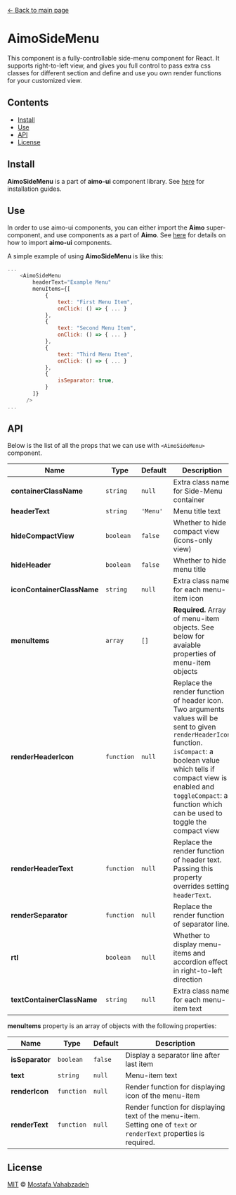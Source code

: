 [← Back to main page][main-page]

# AimoSideMenu

This component is a fully-controllable side-menu component for React. It supports right-to-left view, and gives you full control to pass extra css classes for different section and define and use you own render functions for your customized view.

## Contents

- [Install](#install)
- [Use](#use)
- [API](#api)
- [License](#license)

## Install

**AimoSideMenu** is a part of **aimo-ui** component library. See [here][aimo-ui#install] for installation guides.

## Use

In order to use aimo-ui components, you can either import the **Aimo** super-component, and use components as a part of **Aimo**. See [here][aimo-ui#use] for details on how to import **aimo-ui** components.

A simple example of using **AimoSideMenu** is like this:

```js
...
    <AimoSideMenu
        headerText="Example Menu"
        menuItems={[
            {
                text: "First Menu Item",
                onClick: () => { ... }
            },
            {
                text: "Second Menu Item",
                onClick: () => { ... }
            },
            {
                text: "Third Menu Item",
                onClick: () => { ... }
            },
            {
                isSeparator: true,
            }
        ]}
      />
...
```

## API

Below is the list of all the props that we can use with `<AimoSideMenu>` component.

| Name                       | Type       | Default  | Description                                                                                                                                                                                                                                                          |
| -------------------------- | ---------- | -------- | -------------------------------------------------------------------------------------------------------------------------------------------------------------------------------------------------------------------------------------------------------------------- |
| **containerClassName**     | `string`   | `null`   | Extra class name for Side-Menu container                                                                                                                                                                                                                             |
| **headerText**             | `string`   | `'Menu'` | Menu title text                                                                                                                                                                                                                                                      |
| **hideCompactView**        | `boolean`  | `false`  | Whether to hide compact view (icons-only view)                                                                                                                                                                                                                       |
| **hideHeader**             | `boolean`  | `false`  | Whether to hide menu title                                                                                                                                                                                                                                           |
| **iconContainerClassName** | `string`   | `null`   | Extra class name for each menu-item icon                                                                                                                                                                                                                             |
| **menuItems**              | `array`    | `[]`     | **Required.** Array of menu-item objects. See below for avaiable properties of menu-item objects                                                                                                                                                                     |
| **renderHeaderIcon**       | `function` | `null`   | Replace the render function of header icon. Two arguments values will be sent to given `renderHeaderIcon` function. `isCompact`: a boolean value which tells if compact view is enabled and `toggleCompact`: a function which can be used to toggle the compact view |
| **renderHeaderText**       | `function` | `null`   | Replace the render function of header text. Passing this property overrides setting `headerText`.                                                                                                                                                                    |
| **renderSeparator**        | `function` | `null`   | Replace the render function of separator line.                                                                                                                                                                                                                       |
| **rtl**                    | `boolean`  | `null`   | Whether to display menu-items and accordion effect in right-to-left direction                                                                                                                                                                                        |
| **textContainerClassName** | `string`   | `null`   | Extra class name for each menu-item text                                                                                                                                                                                                                             |

**menuItems** property is an array of objects with the following properties:

| Name            | Type       | Default | Description                                                                                                         |
| --------------- | ---------- | ------- | ------------------------------------------------------------------------------------------------------------------- |
| **isSeparator** | `boolean`  | `false` | Display a separator line after last item                                                                            |
| **text**        | `string`   | `null`  | Menu-item text                                                                                                      |
| **renderIcon**  | `function` | `null`  | Render function for displaying icon of the menu-item                                                                |
| **renderText**  | `function` | `null`  | Render function for displaying text of the menu-item. Setting one of `text` or `renderText` properties is required. |

## License

[MIT][license] © [Mostafa Vahabzadeh][author]

[main-page]: ../README.md
[aimo-ui#install]: ../README.md#install
[aimo-ui#use]: ../README.md#use
[license]: ../LICENSE
[author]: https://github.com/vah-most
